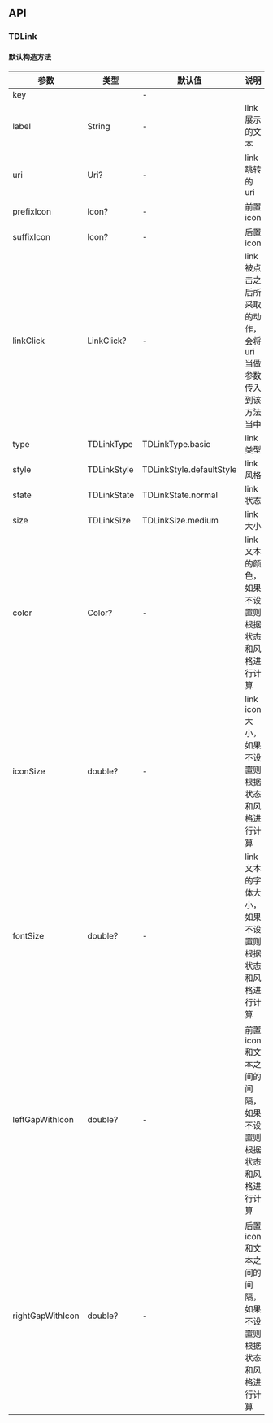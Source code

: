 ## API
### TDLink
#### 默认构造方法

| 参数 | 类型 | 默认值 | 说明 |
| --- | --- | --- | --- |
| key |  | - |  |
| label | String | - | link 展示的文本 |
| uri | Uri? | - | link 跳转的uri |
| prefixIcon | Icon? | - | 前置 icon |
| suffixIcon | Icon? | - | 后置 icon |
| linkClick | LinkClick? | - | link 被点击之后所采取的动作，会将uri当做参数传入到该方法当中 |
| type | TDLinkType | TDLinkType.basic | link 类型 |
| style | TDLinkStyle | TDLinkStyle.defaultStyle | link 风格 |
| state | TDLinkState | TDLinkState.normal | link 状态 |
| size | TDLinkSize | TDLinkSize.medium | link 大小 |
| color | Color? | - | link 文本的颜色，如果不设置则根据状态和风格进行计算 |
| iconSize | double? | - | link icon 大小，如果不设置则根据状态和风格进行计算 |
| fontSize | double? | - | link 文本的字体大小，如果不设置则根据状态和风格进行计算 |
| leftGapWithIcon | double? | - | 前置icon和文本之间的间隔，如果不设置则根据状态和风格进行计算 |
| rightGapWithIcon | double? | - | 后置icon和文本之间的间隔，如果不设置则根据状态和风格进行计算 |
